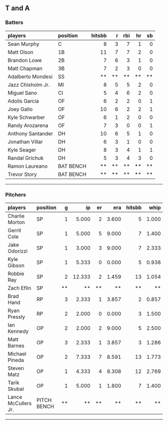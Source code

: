 ## T and A

### Batters

 
|players           |position  | hitsbb|  r| rbi| hr| sb| 
|:-----------------|:---------|------:|--:|---:|--:|--:| 
|Sean Murphy       |C         |      8|  3|   7|  1|  0| 
|Matt Olson        |1B        |     11|  7|   7|  2|  0| 
|Brandon Lowe      |2B        |      7|  6|   3|  1|  0| 
|Matt Chapman      |3B        |      7|  2|   3|  0|  0| 
|Adalberto Mondesi |SS        |     **| **|  **| **| **| 
|Jazz Chisholm Jr. |MI        |      8|  5|   5|  2|  0| 
|Miguel Sano       |CI        |      5|  4|   6|  2|  0| 
|Adolis Garcia     |OF        |      6|  2|   2|  0|  1| 
|Joey Gallo        |OF        |     10|  6|   2|  2|  1| 
|Kyle Schwarber    |OF        |      6|  1|   2|  0|  0| 
|Randy Arozarena   |OF        |      7|  3|   0|  0|  1| 
|Anthony Santander |DH        |     10|  6|   5|  1|  0| 
|Jonathan Villar   |DH        |      6|  3|   1|  0|  0| 
|Kyle Seager       |DH        |      8|  3|   4|  1|  1| 
|Randal Grichuk    |DH        |      5|  3|   4|  3|  0| 
|Ramon Laureano    |BAT BENCH |     **| **|  **| **| **| 
|Trevor Story      |BAT BENCH |     **| **|  **| **| **| 


* * *

### Pitchers

 
|players             |position    |  g|     ip| er|   era| hitsbb|  whip| so|  w| sv| 
|:-------------------|:-----------|--:|------:|--:|-----:|------:|-----:|--:|--:|--:| 
|Charlie Morton      |SP          |  1|  5.000|  2| 3.600|      5| 1.000|  5|  1|  0| 
|Gerrit Cole         |SP          |  1|  5.000|  5| 9.000|      7| 1.400|  7|  0|  0| 
|Jake Odorizzi       |SP          |  1|  3.000|  3| 9.000|      7| 2.333|  2|  0|  0| 
|Kyle Gibson         |SP          |  1|  5.333|  0| 0.000|      5| 0.938|  5|  1|  0| 
|Robbie Ray          |SP          |  2| 12.333|  2| 1.459|     13| 1.054| 22|  1|  0| 
|Zach Eflin          |SP          | **|     **| **|    **|     **|    **| **| **| **| 
|Brad Hand           |RP          |  3|  2.333|  1| 3.857|      2| 0.857|  1|  0|  2| 
|Ryan Pressly        |RP          |  2|  2.000|  0| 0.000|      3| 1.500|  1|  0|  2| 
|Ian Kennedy         |OP          |  2|  2.000|  2| 9.000|      5| 2.500|  2|  0|  1| 
|Matt Barnes         |OP          |  3|  2.333|  1| 3.857|      3| 1.286|  6|  1|  2| 
|Michael Pineda      |OP          |  2|  7.333|  7| 8.591|     13| 1.773|  3|  0|  0| 
|Steven Matz         |OP          |  1|  4.333|  4| 8.308|     12| 2.769|  3|  0|  0| 
|Tarik Skubal        |OP          |  1|  5.000|  1| 1.800|      7| 1.400| 11|  1|  0| 
|Lance McCullers Jr. |PITCH BENCH | **|     **| **|    **|     **|    **| **| **| **| 


* * *


